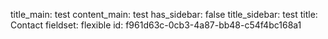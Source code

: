 title_main: test
content_main: test
has_sidebar: false
title_sidebar: test
title: Contact
fieldset: flexible
id: f961d63c-0cb3-4a87-bb48-c54f4bc168a1
